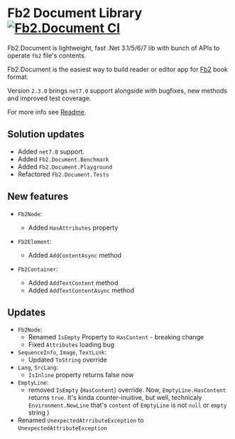 # Fb2 Document Library&nbsp;[![Fb2.Document CI](https://github.com/Overrided/Fb2.Document/actions/workflows/ci_build.yml/badge.svg)](https://github.com/Overrided/Fb2.Document/actions/workflows/ci_build.yml)


Fb2.Document is lightweight, fast .Net 3.1/5/6/7 lib with bunch of APIs to operate `fb2` file's contents.

Fb2.Document is the easiest way to build reader or editor app for [Fb2](https://en.wikipedia.org/wiki/FictionBook) book format.  

Version `2.3.0` brings `net7.0` support alongside with bugfixes, new methods and improved test coverage.

For more info see [Readme](https://github.com/Overrided/Fb2.Document).

## Solution updates

* Added `net7.0` support.
* Added `Fb2.Document.Benchmark`
* Added `Fb2.Document.Playground`
* Refactored `Fb2.Document.Tests`

## New features

* `Fb2Node`:
    * Added `HasAttributes` property

* `Fb2Element`:
    * Added `AddContentAsync` method

* `Fb2Container`:
    * Added `AddTextContent` method
    * Added `AddTextContentAsync` method

## Updates

* `Fb2Node`:
    * Renamed `IsEmpty` Property to `HasContent` - breaking change
    * Fixed `Attributes` loading bug
* `SequenceInfo`, `Image`, `TextLink`:
    * Updated `ToString` override
* `Lang`, `SrcLang`:
    * `IsInline` property returns false now
* `EmptyLine`:
    * removed `IsEmpty` (`HasContent`) override. Now, `EmptyLine.HasContent` returns `true`. It's kinda counter-inuitive, but well, technicaly `Environment.NewLine` that's `content` of `EmptyLine` is not `null` or `empty` string )
* Renamed `UnexpectedAtrributeException` to `UnexpectedAttributeException`